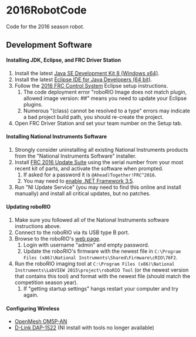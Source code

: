# 2016RobotCode
Code for the 2016 season robot.

## Development Software
#### Installing JDK, Eclipse, and FRC Driver Station
1. Install the latest [Java SE Development Kit 8 (Windows x64)](http://www.oracle.com/technetwork/java/javase/downloads/jdk8-downloads-2133151.html).
2. Install the latest [Eclipse IDE for Java Developers (64 bit)](https://eclipse.org/downloads/eclipse-packages/).
3. Follow the [2016 FRC Control System](https://wpilib.screenstepslive.com/s/4485/m/13809/l/599681-installing-eclipse-c-java) Eclipse setup instructions.
    1. The code deployment error "roboRIO Image does not match plugin, allowed image version: ##" means you need to update your Eclipse plugins.
    2. Numerous "(class) cannot be resolved to a type" errors may indicate a bad project build path, you should re-create the project.
4. Open FRC Driver Station and set your team number on the Setup tab.

#### Installing National Instruments Software
1. Strongly consider uninstalling all existing National Instruments products from the "National Instruments Software" installer.
3. Install [FRC 2016 Update Suite](http://www.ni.com/download/first-robotics-software-2016/5773/en/) using the serial number from your most recent kit of parts, and activate the software when prompted.
    1. If asked for a password it is `@Ahead)Together!FRC^2016`.
    2. You may need to [enable .NET Framework 3.5](https://wpilib.screenstepslive.com/s/4485/m/13809/l/599671-installing-the-frc-2016-update-suite-all-languages).
3. Run "NI Update Service" (you may need to find this online and install manually) and install all critical updates, but no patches.

#### Updating roboRIO
1. Make sure you followed all of the National Instruments software instructions above.
2. Connect to the roboRIO via its USB type B port.
3. Browse to the roboRIO's [web page](http://172.22.11.2/#Home).
    1. Login with username "admin" and empty password.
    2. Update the roboRIO's firmware with the newest file in `C:\Program Files (x86)\National Instruments\Shared\Firmware\cRIO\76F2`.
4. Run the roboRIO imaging tool at `C:\Program Files (x86)\National Instruments\LabVIEW 2015\project\roboRIO Tool` (or the newest version that contains this tool) and format with the newest file (should match the competition season year).
    1. If "getting startup settings" hangs restart your computer and try again.

#### Configuring Wireless
* [OpenMesh OM5P-AN](https://wpilib.screenstepslive.com/s/4485/m/13503/l/144986-programming-your-radio-for-home-use)
* [D-Link DAP-1522](http://wpilib.screenstepslive.com/s/3120/m/8559/l/91405-programming-your-radio-for-home-use) (NI install with tools no longer available)
